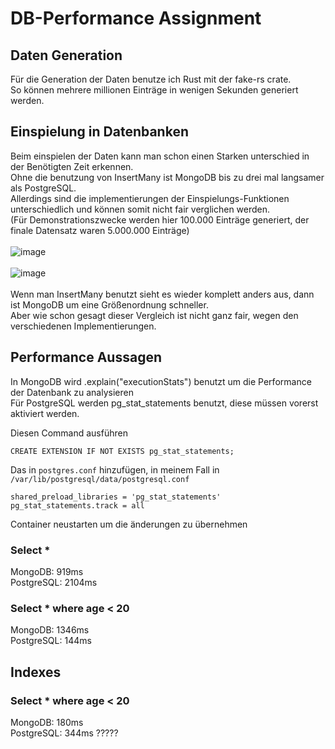 # DB-Performance Assignment
## Daten Generation
Für die Generation der Daten benutze ich Rust mit der fake-rs crate. \
So können mehrere millionen Einträge in wenigen Sekunden generiert werden.

## Einspielung in Datenbanken
Beim einspielen der Daten kann man schon einen Starken unterschied in der Benötigten Zeit erkennen. \
Ohne die benutzung von InsertMany ist MongoDB bis zu drei mal langsamer als PostgreSQL. \
Allerdings sind die implementierungen der Einspielungs-Funktionen unterschiedlich und können somit nicht fair verglichen werden. \
(Für Demonstrationszwecke werden hier 100.000 Einträge generiert, der finale Datensatz waren 5.000.000 Einträge) \
\
![image](https://github.com/Toll25/db_performance_assignment/assets/116108222/134390d9-5084-4ea1-9e9c-ab43800183fa)
\
\
![image](https://github.com/Toll25/db_performance_assignment/assets/116108222/487e96cf-e6e4-4483-b44e-4d79833ea869)
\
\
Wenn man InsertMany benutzt sieht es wieder komplett anders aus, dann ist MongoDB um eine Größenordnung schneller. \
Aber wie schon gesagt dieser Vergleich ist nicht ganz fair, wegen den verschiedenen Implementierungen. 

## Performance Aussagen
In MongoDB wird .explain("executionStats") benutzt um die Performance der Datenbank zu analysieren \
Für PostgreSQL werden pg_stat_statements benutzt, diese müssen vorerst aktiviert werden.

Diesen Command ausführen
```
CREATE EXTENSION IF NOT EXISTS pg_stat_statements;
```
Das in `postgres.conf` hinzufügen, in meinem Fall in `/var/lib/postgresql/data/postgresql.conf`
```
shared_preload_libraries = 'pg_stat_statements'
pg_stat_statements.track = all
```
Container neustarten um die änderungen zu übernehmen

### Select *
MongoDB: 919ms \
PostgreSQL: 2104ms

### Select * where age < 20
MongoDB: 1346ms \
PostgreSQL: 144ms   

## Indexes

### Select * where age < 20
MongoDB: 180ms \
PostgreSQL: 344ms ?????  
